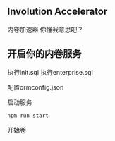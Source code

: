 ## Involution Accelerator
内卷加速器 你懂我意思吧？


## 开启你的内卷服务
执行init.sql
执行enterprise.sql

配置ormconfig.json

启动服务
```bash
npm run start
```

开始卷